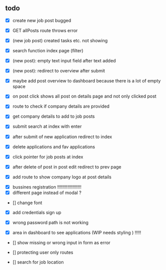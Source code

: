 ## todo
- [X] create new job post bugged
- [x] GET allPosts route throws error
- [x] (new job post) created tasks etc. not showing
- [x] search function index page (filter)
- [x] (new post): empty text input field after text added 
- [x] (new post): redirect to overview after submit
- [x] maybe add post overview to dashboard because there is a lot of empty space
- [x] on post click shows all post on details page and not only clicked post
- [x] route to check if company details are provided
- [x] get company details to add to job posts
- [x] submit search at index with enter
- [x] after submit of new application redirect to index
- [x] delete applications and fav applications

- [x] click pointer for job posts at index
- [x] after delete of post in post edit redirect to prev page

- [x] add route to show company logo at post details  

<!-- - [] ---------------------------------------------
- [x] add fav applications to array of job posting
- [] prevent duplicate applications
- [x] add svg to favorite application
- [] add page for favorite applications
- [x] add route to remove from favorite
- [] ---------------------------------------------


 -->
- [x] bussines registration
!!!!!!!!!!!!!!!!!!!
- [x] different page instead of modal ?
- [] change font
<!-- - [] email sign in magic link -->
- [x] add credentials sign up
- [x] wrong password path is not working


- [x] area in dashboard to see applications (WIP needs styling ) !!!!!
- [] show missing or wrong input in form as error
- [] protecting user only routes 

- [] search for job location